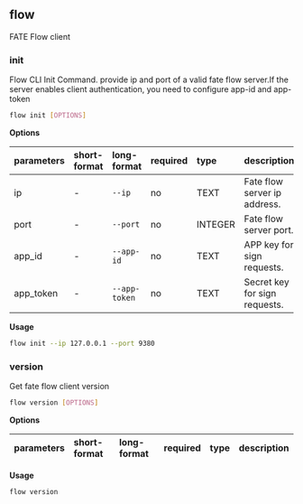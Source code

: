 ## flow
FATE Flow client
### init
Flow CLI Init Command. provide ip and port of a valid fate flow server.If the server enables client authentication, you need to configure app-id and app-token
```bash
flow init [OPTIONS]
```
**Options**

| parameters | short-format | long-format | required | type | description |
| :-------- |:-----|:-------------| :--- | :----- |------|
| ip | - | `--ip` | no | TEXT | Fate flow server ip address. |
| port | - | `--port` | no | INTEGER | Fate flow server port. |
| app_id | - | `--app-id` | no | TEXT | APP key for sign requests. |
| app_token | - | `--app-token` | no | TEXT | Secret key for sign requests. |

**Usage**
```bash
flow init --ip 127.0.0.1 --port 9380
```

### version
Get fate flow client version
```bash
flow version [OPTIONS]
```
**Options**

| parameters | short-format | long-format | required | type | description |
| :-------- |:-----|:-------------| :--- | :----- |------|

**Usage**
```bash
flow version
```

